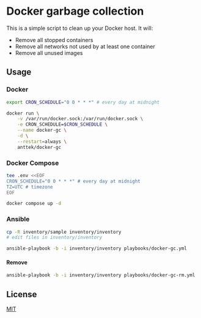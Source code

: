 # Docker garbage collection

This is a simple script to clean up your Docker host. It will:

* Remove all stopped containers
* Remove all networks not used by at least one container
* Remove all unused images

## Usage

### Docker

```bash
export CRON_SCHEDULE="0 0 * * *" # every day at midnight

docker run \
    -v /var/run/docker.sock:/var/run/docker.sock \
    -e CRON_SCHEDULE=$CRON_SCHEDULE \
    --name docker-gc \
    -d \
    --restart=always \
    anttek/docker-gc
```

### Docker Compose

```bash
tee .env <<EOF
CRON_SCHEDULE="0 0 * * *" # every day at midnight
TZ=UTC # timezone
EOF

docker compose up -d
```

### Ansible

```bash
cp -R inventory/sample inventory/inventory
# edit files in inventory/inventory

ansible-playbook -b -i inventory/inventory playbooks/docker-gc.yml
```

#### Remove

```bash
ansible-playbook -b -i inventory/inventory playbooks/docker-gc-rm.yml
```

## License

[MIT](LICENSE)

[//]: # (README.md ends here)
[//]: # "vi: set ft=markdown :"
